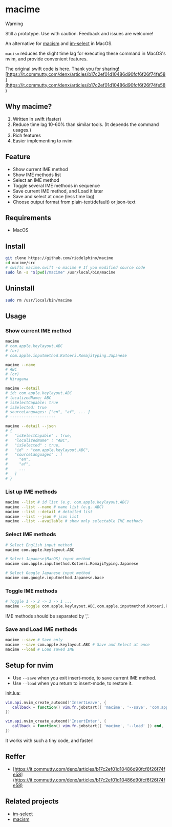 # macime

> [!Warning]
> Still a prototype. Use with caution. Feedback and issues are welcome!

An alternative for [macism](https://github.com/laishulu/macism) and [im-select](https://github.com/daipeihust/im-select) in MacOS.

`macism` reduces the slight time lag for executing these command in MacOS's nvim, and provide convenient features.

The original swift code is here. Thank you for sharing!  
[https://it.commutty.com/denx/articles/b17c2ef01d10486d90fcf6f26f74fe58](https://it.commutty.com/denx/articles/b17c2ef01d10486d90fcf6f26f74fe58)


## Why macime?

1. Written in swift (faster)
2. Reduce time lag 10-60% than similar tools. (It depends the command usages.)
3. Rich features
4. Easier implementing to nvim

## Feature

* Show current IME method
* Show IME methods list
* Select an IME method
* Toggle several IME methods in sequence
* Save current IME method, and Load it later
* Save and select at once (less time lag)
* Choose output format from plain-text(default) or json-text


## Requirements

* MacOS


## Install
```bash
git clone https://github.com/riodelphino/macime
cd macime/src
# swiftc macime.swift -o macime # If you modified source code
sudo ln -s "$(pwd)/macime" /usr/local/bin/macime
```

## Uninstall
```bash
sudo rm /usr/local/bin/macime
```

## Usage

### Show current IME method
```bash
macime
# com.apple.keylayout.ABC
# (or)
# com.apple.inputmethod.Kotoeri.RomajiTyping.Japanese

macime --name
# ABC
# (or)
# Hiragana

macime --detail
# id: com.apple.keylayout.ABC
# localizedName: ABC
# isSelectCapable: true
# isSelected: true
# sourceLanguages: ["en", "af", ... ]
# --------------------

macime --detail --json
# {
#   "isSelectCapable" : true,
#   "localizedName" : "ABC",
#   "isSelected" : true,
#   "id" : "com.apple.keylayout.ABC",
#   "sourceLanguages" : [
#     "en",
#     "af",
#     ...
#   ]
# }
```

### List up IME methods
```bash
macime --list # id list (e.g. com.apple.keylayout.ABC)
macime --list --name # name list (e.g. ABC)
macime --list --detail # detailed list
macime --list --json # json list
macime --list --available # show only selectable IME methods
```

### Select IME methods
```bash
# Select English input method
macime com.apple.keylayout.ABC

# Select Japanese(MacOS) input method
macime com.apple.inputmethod.Kotoeri.RomajiTyping.Japanese

# Select Google Japanese input method
macime com.google.inputmethod.Japanese.base
```

### Toggle IME methods
```bash
# Toggle 1 -> 2 -> 3 -> 1 ...
macime --toggle com.apple.keylayout.ABC,com.apple.inputmethod.Kotoeri.RomajiTyping.Japanese,com.google.inputmethod.Japanese.base
```
IME methods should be separated by ','.

### Save and Load IME methods
```bash
macime --save # Save only
macime --save com.apple.keylayout.ABC # Save and Select at once
macime --load # Load saved IME
```

## Setup for nvim

* Use `--save` when you exit insert-mode, to save current IME method.
* Use `--load` when you return to insert-mode, to restore it.

init.lua:
```lua
vim.api.nvim_create_autocmd('InsertLeave', {
   callback = function() vim.fn.jobstart({ 'macime', '--save', 'com.apple.keylayout.ABC' }) end,
})

vim.api.nvim_create_autocmd('InsertEnter', {
   callback = function() vim.fn.jobstart({ 'macime', '--load' }) end,
})
```
It works with such a tiny code, and faster!


## Reffer

- [https://it.commutty.com/denx/articles/b17c2ef01d10486d90fcf6f26f74fe58](https://it.commutty.com/denx/articles/b17c2ef01d10486d90fcf6f26f74fe58)


## Related projects

- [im-select](https://github.com/daipeihust/im-select)
- [macism](https://github.com/laishulu/macism)

